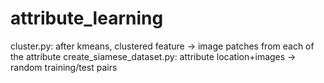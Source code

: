 # attribute_learning

cluster.py: after kmeans, clustered feature -> image patches from each of the attribute
create_siamese_dataset.py: attribute location+images -> random training/test pairs
